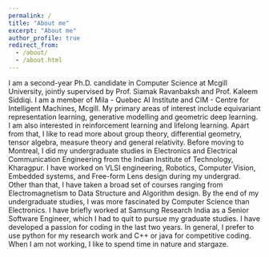 ```yaml
---
permalink: /
title: "About me"
excerpt: "About me"
author_profile: true
redirect_from: 
  - /about/
  - /about.html
---
```


I am a second-year Ph.D. candidate in Computer Science at Mcgill University, jointly supervised by Prof. Siamak Ravanbaksh and Prof. Kaleem Siddiqi. I am a member of Mila - Quebec AI Institute and CIM - Centre for Intelligent Machines, Mcgill. My primary areas of interest include equivariant representation learning, generative modelling and geometric deep learning. I am also interested in reinforcement learning and lifelong learning. Apart from that, I like to read more about group theory, differential geometry, tensor algebra, measure theory and general relativity. 
Before moving to Montreal, I did my undergraduate studies in Electronics and Electrical Communication Engineering from the Indian Institute of Technology, Kharagpur. I have worked on VLSI engineering, Robotics, Computer Vision, Embedded systems, and Free-form Lens design during my undergrad. Other than that, I have taken a broad set of courses ranging from Electromagnetism to Data Structure and Algorithm design. By the end of my undergraduate studies, I was more fascinated by Computer Science than Electronics. I have briefly worked at Samsung Research India as a Senior Software Engineer, which I had to quit to pursue my graduate studies. 
I have developed a passion for coding in the last two years. In general, I prefer to use python for my research work and C++ or java for competitive coding. When I am not working, I like to spend time in nature and stargaze. 